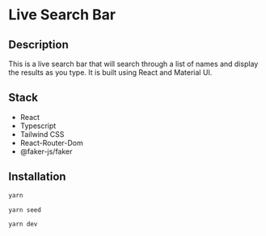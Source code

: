 # Live Search Bar

## Description

This is a live search bar that will search through a list of names and display the results as you type. It is built using React and Material UI.

## Stack

- React
- Typescript
- Tailwind CSS
- React-Router-Dom
- @faker-js/faker

## Installation

```bash
yarn

yarn seed

yarn dev
```

